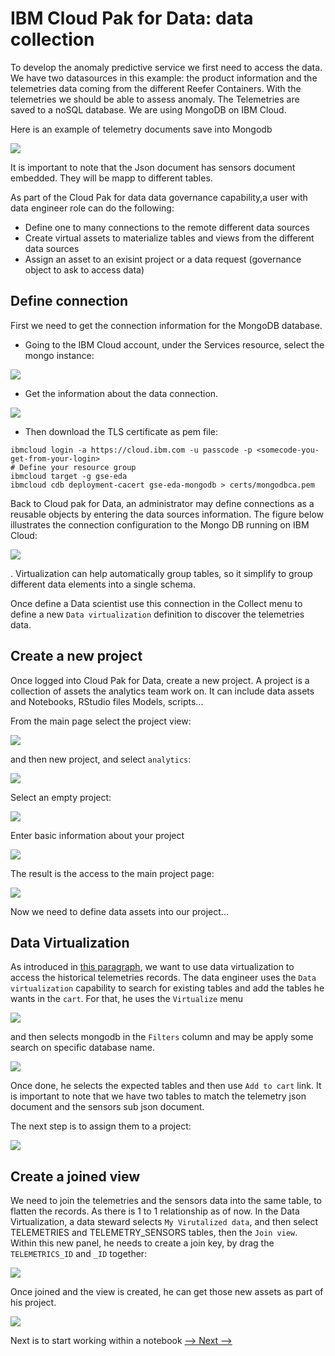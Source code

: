 # IBM Cloud Pak for Data: data collection

To develop the anomaly predictive service we first need to access the data. We have two datasources in this example: the product information and the telemetries data coming from the different Reefer Containers. With the telemetries we should be able to assess anomaly. The Telemetries are saved to a noSQL database. We are using MongoDB on IBM Cloud.

Here is an example of telemetry documents save into Mongodb

![](images/telemetry-mongo.png)

It is important to note that the Json document has sensors document embedded. They will be mapp to different tables.

As part of the Cloud Pak for data data governance capability,a user with data engineer role can do the following:

* Define one to many connections to the remote different data sources
* Create virtual assets to materialize tables and views from the different data sources
* Assign an asset to an exisint project or a data request (governance object to ask to access data)

## Define connection

First we need to get the connection information for the MongoDB database. 

* Going to the IBM Cloud account, under the Services resource, select the mongo instance:

![](images/ibm-cloud-res-mongo.png)

* Get the information about the data connection.

![](images/mongo-connection.png)

* Then download the TLS certificate as pem file:

```shell
ibmcloud login -a https://cloud.ibm.com -u passcode -p <somecode-you-get-from-your-login>
# Define your resource group
ibmcloud target -g gse-eda
ibmcloud cdb deployment-cacert gse-eda-mongodb > certs/mongodbca.pem
```

Back to Cloud pak for Data, an administrator may define connections as a reusable objects by entering the data sources information. The figure below illustrates the connection configuration to the Mongo DB running on IBM Cloud:

![](images/add-connection.png)

. Virtualization can help automatically group tables, so it simplify to group different data elements into a single schema.

Once define a Data scientist use this connection in the Collect menu to define a new `Data virtualization` definition to discover the telemetries data.

## Create a new project

Once logged into Cloud Pak for Data, create a new project. A project is a collection of assets the analytics team work on. It can include data assets and Notebooks, RStudio files
Models, scripts...

From the main page select the project view:

![](images/create-project-0.png)

and then new project, and select `analytics`:

![](images/create-project-1.png)

Select an empty project:

![](images/create-project-2.png)

Enter basic information about your project

![](images/create-project-3.png)

The result is the access to the main project page:

![](images/create-project-4.png)

Now we need to define data assets into our project...

## Data Virtualization

As introduced in [this paragraph](https://ibm-cloud-architecture.github.io/refarch-data-ai-analytics/architecture/collect-org-data/), we want to use data virtualization to access the historical telemetries records. The data engineer uses the `Data virtualization` capability to search for existing tables and add the tables he wants in the `cart`. For that, he uses the `Virtualize` menu 

![](images/virtualize-1.png)

and then selects mongodb in the `Filters` column and may be apply some search on specific database name. 

![](images/virtualization.png)

Once done, he selects the expected tables and then use `Add to cart` link. It is important to note that we have two tables to match the telemetry json document and the sensors sub json document.

The next step is to assign them to a project:

![](images/virtualize-tables.png)

## Create a joined view

We need to join the telemetries and the sensors data into the same table, to flatten the records. As there is 1 to 1 relationship as of now.
In the Data Virtualization, a data steward selects `My Virutalized data`, and then 
select TELEMETRIES and TELEMETRY_SENSORS tables, then the `Join view`. Within this new panel, he needs to create a join key, by drag the `TELEMETRICS_ID` and `_ID` together:

![](images/join-tables.png)

Once joined and the view is created, he can get those new assets as part of his project.

![](images/telemetries-asset.png)

Next is to start working within a notebook [--> Next -->](../analyze/ws-ml-dev.md)